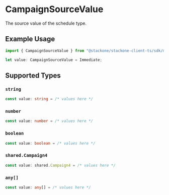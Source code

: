 # CampaignSourceValue

The source value of the schedule type.

## Example Usage

```typescript
import { CampaignSourceValue } from "@stackone/stackone-client-ts/sdk/models/shared";

let value: CampaignSourceValue = Immediate;
```

## Supported Types

### `string`

```typescript
const value: string = /* values here */
```

### `number`

```typescript
const value: number = /* values here */
```

### `boolean`

```typescript
const value: boolean = /* values here */
```

### `shared.Campaign4`

```typescript
const value: shared.Campaign4 = /* values here */
```

### `any[]`

```typescript
const value: any[] = /* values here */
```


